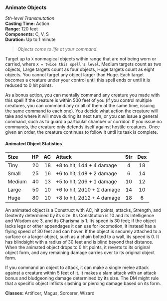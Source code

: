 ### Animate Objects
*5th-level Transmutation*  
**Casting Time:** Action  
**Range:** 120 feet  
**Components:** C, V, S  
**Duration:** Up to 1 minute  

> *Objects come to life at your command.*

<!-- TODO: re-word and re-balance -->

<!--
I wish the poor sod who has to fix this later best of luck. It will probably be me. - @plurb
-->

Target up to `X` nonmagical objects within range that are not being worn or carried, where `X = twice this spell's level`. Medium targets count as two objects, Large targets count as four objects, Huge targets count as eight objects. You cannot target any object larger than Huge. Each target becomes a creature under your control until this spell ends or until it is reduced to 0 hit points.

As a bonus action, you can mentally command any creature you made with this spell if the creature is within 500 feet of you (if you control multiple creatures, you can command any or all of them at the same time, issuing the same command to each one). You decide what action the creature will take and where it will move during its next turn, or you can issue a general command, such as to guard a particular chamber or corridor. If you issue no commands, the creature only defends itself against hostile creatures. Once given an order, the creature continues to follow it until its task is complete.

#### Animated Object Statistics
| Size   |   HP |   AC | Attack                     |  Str  |  Dex  |
| :----- | ---: | ---: | :------------------------- | :---: | :---: |
| Tiny   |   20 |   18 | +8 to hit, 1d4 + 4 damage  |   4   |  18   |
| Small  |   25 |   16 | +6 to hit, 1d8 + 2 damage  |   6   |  14   |
| Medium |   40 |   13 | +5 to hit, 2d6 + 1 damage  |  10   |  12   |
| Large  |   50 |   10 | +6 to hit, 2d10 + 2 damage |  14   |  10   |
| Huge   |   80 |   10 | +8 to hit, 2d12 + 4 damage |  18   |   6   |

An animated object is a Construct with AC, hit points, attacks, Strength, and Dexterity determined by its size. Its Constitution is 10 and its Intelligence and Wisdom are 3, and its Charisma is 1. Its speed is 30 feet; if the object lacks legs or other appendages it can use for locomotion, it instead has a flying speed of 30 feet and can hover. If the object is securely attached to a surface or a larger object, such as a chain bolted to a wall, its speed is 0. It has blindsight with a radius of 30 feet and is blind beyond that distance. When the animated object drops to 0 hit points, it reverts to its original object form, and any remaining damage carries over to its original object form.

If you command an object to attack, it can make a single melee attack against a creature within 5 feet of it. It makes a slam attack with an attack bonus and bludgeoning damage determined by its size. The DM might rule that a specific object inflicts slashing or piercing damage based on its form.

**Classes:** Artificer, Magus, Sorcerer, Wizard
